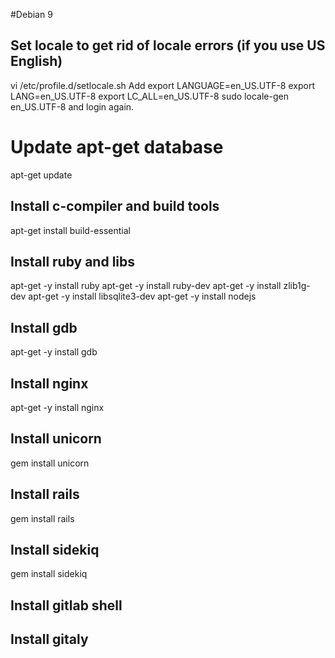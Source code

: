 #Debian 9

## Set locale to get rid of locale errors (if you use US English)
vi /etc/profile.d/setlocale.sh
Add 
export LANGUAGE=en_US.UTF-8
export LANG=en_US.UTF-8
export LC_ALL=en_US.UTF-8
sudo locale-gen en_US.UTF-8
and login again.

# Update apt-get database
apt-get update

## Install c-compiler and build tools
apt-get install build-essential

## Install ruby and libs
apt-get -y  install ruby
apt-get -y  install ruby-dev
apt-get -y  install zlib1g-dev
apt-get -y  install libsqlite3-dev
apt-get -y  install nodejs

## Install gdb
apt-get -y  install gdb

## Install nginx
apt-get -y install nginx

## Install unicorn
gem install unicorn

## Install rails
gem install rails

## Install sidekiq
gem install sidekiq

## Install gitlab shell


## Install gitaly
